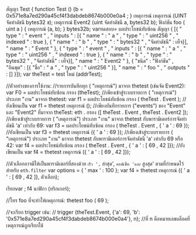 สัญญา Test {
   function  Test () {b =  0x571e8a7ed290a45cf4f3dabdeb8674b000e0a4 ; }
   เหตุการณ์ เหตุการณ์ (UINT จัดทำดัชนี bytes32 ข);
  เหตุการณ์ Event2 (uint จัดทำดัชนี a, bytes32 b);
  ฟังก์ชัน foo ( uint  a ) { เหตุการณ์ (a, b); }
  bytes32b;
varทดสอบ= ผลประโยชน์ทับซ้อน สัญญา (
[{
" type " : " event " ,
 " inputs " : [{ " name " : " a " , " type " : " uint256 " , " indexed " : true }, { " name " : " b " , " type " : " bytes32 " , "จัดทำดัชนี" : เท็จ}],
 " name " : " Event "
}, {
" type " : " event " ,
 " inputs " : [{ " name " : " a " , " type " : " uint256 " , " indexed " : true }, { " name " : " b " , " type " : " bytes32 " , "จัดทำดัชนี" : เท็จ}],
 " name " : " Event2 "
}, {
"ชนิด" : "ฟังก์ชัน" ,
 "อินพุต" : [{ "ชื่อ" : " a " , " type " : " uint256 " }],
 " name " : " foo " ,
 " outputs " : []
}]);
var theTest =  test ใหม่  (addrTest);

//ตัวอย่างของการใช้งาน: 
//รายการบันทึกทุก ( "เหตุการณ์") มาจาก thetest (เช่นจัด Event2): 
var F0 = ผลประโยชน์ทับซ้อน กรอง (theTest);
//เพียงเข้าสู่ระบบรายการ ( "เหตุการณ์") ประเภท "งาน" มาจาก thetest: 
var f1 = ผลประโยชน์ทับซ้อน กรอง ( theTest . Event );
//ยังเขียนเป็น
var f1 =  thetest เหตุการณ์ ();
//เพียงบันทึกรายการ ("events") ของ "Event" และ "Event2" ที่มาจาก theTest:
 eth . กรอง ([ theTest . Event , theTest . Event2 ]);
//เพียงเข้าสู่ระบบรายการ ( "เหตุการณ์") ประเภท "งาน" มาจาก thetest กับพารามิเตอร์การจัดทำดัชนี 'a' เท่ากับ 69: 
var f3 = ผลประโยชน์ทับซ้อน กรอง ( theTest . Event , { ' a ' :  69 });
//ยังเขียนเป็น
var f3 =  thetest เหตุการณ์ ({ ' a ' :  69 });
//เพียงเข้าสู่ระบบรายการ ( "เหตุการณ์") ประเภท "งาน" มาจาก thetest กับพารามิเตอร์การจัดทำดัชนี 'a' เท่ากับ 69 หรือ 42: 
var f4 = ผลประโยชน์ทับซ้อน กรอง ( theTest . Event , { ' a ' : [ 69 , 42 ]});
//ยังเขียนเป็น
var f4 =  thetest เหตุการณ์ ({ ' a ' : [ 69 , 42 ]});

//ตัวเลือกอาจมีให้เป็นพารามิเตอร์ที่สองด้วย `เร็ว ',` ล่าสุด', `ออฟเซ็ท 'และ` สูงสุด' ตามที่กำหนดไว้สำหรับ `eth.filter` 
var options = { ' max ' :  100 };
var f4 =  thetest เหตุการณ์ ({ ' a ' : [ 69 , 42 ]}, ตัวเลือก);

เรียกvar ;
f4 นาฬิกา (ทริกเกอร์);

//โทร foo ที่จะทำให้เหตุการณ์:
 thetest foo ( 69 );

//จะเรียก trigger เช่น: 
// trigger (theTest.Event, {'a': 69, 'b': '0x571e8a7ed290a45cf4f3dabdeb8674b000e0a4'}, n); 
//ที่ n คือหมายเลขบล็อคที่เหตุการณ์ถูกเรียกใช้